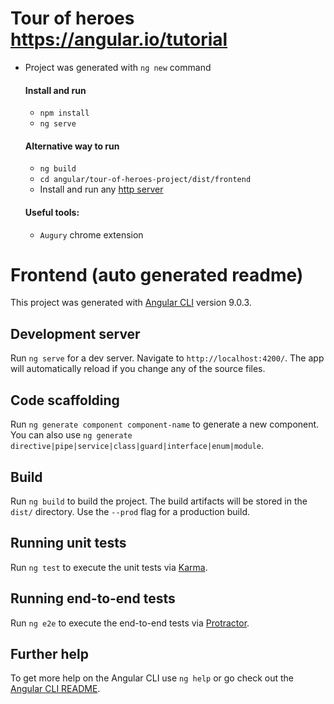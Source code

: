 # Tour of heroes https://angular.io/tutorial
* Project was generated with `ng new` command
    #### Install and run
    * `npm install`
    * `ng serve`
    #### Alternative way to run
    * `ng build`
    * `cd angular/tour-of-heroes-project/dist/frontend`
    * Install and run any [http server](https://www.npmjs.com/package/http-server)
    #### Useful tools:
    * `Augury` chrome extension

# Frontend (auto generated readme)

This project was generated with [Angular CLI](https://github.com/angular/angular-cli) version 9.0.3.

## Development server

Run `ng serve` for a dev server. Navigate to `http://localhost:4200/`. The app will automatically reload if you change any of the source files.

## Code scaffolding

Run `ng generate component component-name` to generate a new component. You can also use `ng generate directive|pipe|service|class|guard|interface|enum|module`.

## Build

Run `ng build` to build the project. The build artifacts will be stored in the `dist/` directory. Use the `--prod` flag for a production build.

## Running unit tests

Run `ng test` to execute the unit tests via [Karma](https://karma-runner.github.io).

## Running end-to-end tests

Run `ng e2e` to execute the end-to-end tests via [Protractor](http://www.protractortest.org/).

## Further help

To get more help on the Angular CLI use `ng help` or go check out the [Angular CLI README](https://github.com/angular/angular-cli/blob/master/README.md).
